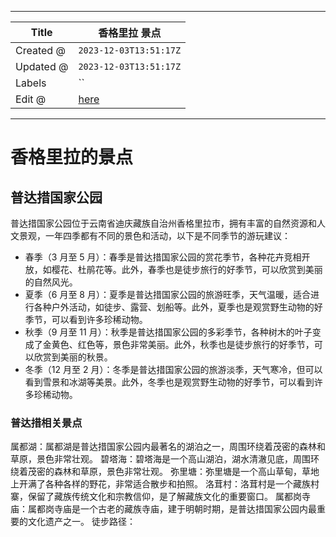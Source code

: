 -----

| Title     | 香格里拉 景点                                         |
| --------- | ----------------------------------------------- |
| Created @ | `2023-12-03T13:51:17Z`                          |
| Updated @ | `2023-12-03T13:51:17Z`                          |
| Labels    | \`\`                                            |
| Edit @    | [here](https://github.com/junxnone/t/issues/34) |

-----

# 香格里拉的景点

## 普达措国家公园

普达措国家公园位于云南省迪庆藏族自治州香格里拉市，拥有丰富的自然资源和人文景观，一年四季都有不同的景色和活动，以下是不同季节的游玩建议：

  - 春季（3 月至 5
    月）：春季是普达措国家公园的赏花季节，各种花卉竞相开放，如樱花、杜鹃花等。此外，春季也是徒步旅行的好季节，可以欣赏到美丽的自然风光。
  - 夏季（6 月至 8
    月）：夏季是普达措国家公园的旅游旺季，天气温暖，适合进行各种户外活动，如徒步、露营、划船等。此外，夏季也是观赏野生动物的好季节，可以看到许多珍稀动物。
  - 秋季（9 月至 11
    月）：秋季是普达措国家公园的多彩季节，各种树木的叶子变成了金黄色、红色等，景色非常美丽。此外，秋季也是徒步旅行的好季节，可以欣赏到美丽的秋景。
  - 冬季（12 月至 2
    月）：冬季是普达措国家公园的旅游淡季，天气寒冷，但可以看到雪景和冰湖等美景。此外，冬季也是观赏野生动物的好季节，可以看到许多珍稀动物。

### 普达措相关景点

属都湖：属都湖是普达措国家公园内最著名的湖泊之一，周围环绕着茂密的森林和草原，景色非常壮观。
碧塔海：碧塔海是一个高山湖泊，湖水清澈见底，周围环绕着茂密的森林和草原，景色非常壮观。
弥里塘：弥里塘是一个高山草甸，草地上开满了各种各样的野花，非常适合散步和拍照。
洛茸村：洛茸村是一个藏族村寨，保留了藏族传统文化和宗教信仰，是了解藏族文化的重要窗口。
属都岗寺庙：属都岗寺庙是一个古老的藏族寺庙，建于明朝时期，是普达措国家公园内最重要的文化遗产之一。 徒步路径：
